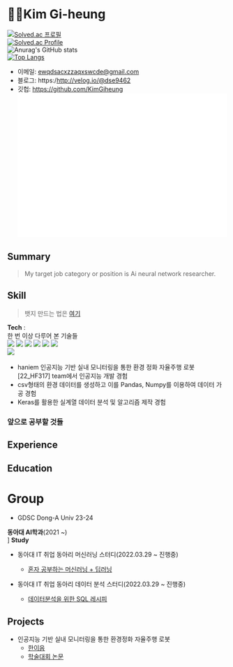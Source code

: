 # 🐱‍💻Kim Gi-heung 
[![Solved.ac 
프로필](http://mazassumnida.wtf/api/mini/generate_badge?boj=koosaga)](https://github.com/mazassumnida/mazassumnida)<br>
[![Solved.ac Profile](http://mazassumnida.wtf/api/v2/generate_badge?boj=dse9462)](https://solved.ac/dse9462/) <br>
![Anurag's GitHub stats](https://github-readme-stats.vercel.app/api?username=KimGiheung&theme=dark&show_icons=true)<br>
[![Top Langs](https://github-readme-stats.vercel.app/api/top-langs/?username=KimGiheung&layout=compact)](https://github.com/BreadcrumbsKimGiheung/github-readme-stats)



- 이메일: ewqdsacxzzaqxswcde@gmail.com
- 블로그: https:/http://velog.io/@dse9462
- 깃헙: https://github.com/KimGiheung  
![Metrics](/github-metrics.svg)

## Summary
> My target job category or position is Ai neural network researcher.

## Skill
> 뱃지 만드는 법은 [여기](https://2dowon.netlify.app/etc/github-badge/)
 
**Tech** :  
한 번 이상 다루어 본 기술들   
<img src="https://img.shields.io/badge/Python-3766AB?style=flat-square&logo=Python&logoColor=white"/></a>
<img src="https://img.shields.io/badge/C++-00599C?style=flat-square&logo=C%2B%2B&logoColor=white"/></a>
<img src="https://img.shields.io/badge/C-A8B9CC?style=flat-square&logo=C&logoColor=white"/></a>
<img src="https://img.shields.io/badge/Ubuntu-E95420?style=flat-square&logo=Ubuntu&logoColor=white"/></a>
<img src="https://img.shields.io/badge/Pandas-150458?style=flat-square&logo=Pandas&logoColor=white"/></a>
<img src="https://img.shields.io/badge/Numpy-013243?style=flat-square&logo=Numpy&logoColor=white"/></a>  
<img src="https://img.shields.io/badge/scikit learn-f7931e?style=flat-square&logo=scikit-learn&logoColor=white"/></a> 

- haniem 인공지능 기반 실내 모니터링을 통한 환경 정화 자율주행 로봇[22_HF317] team에서 인공지능 개발 경험
- csv형태의 환경 데이터를 생성하고 이를 Pandas, Numpy를 이용하여 데이터 가공 경험
- Keras를 활용한 실계열 데이터 분석 및 알고리즘 제작 경험

### 앞으로 공부할 것들

## Experience

## Education  

# Group
- GDSC Dong-A Univ 23-24

**동아대 AI학과**(2021 ~)  
]
**Study**
- 동아대 IT 취업 동아리 머신러닝 스터디(2022.03.29 ~ 진행중)
  - [혼자 공부하는 머신러닝 + 딥러닝](https://g.co/kgs/3XhrQP)

- 동아대 IT 취업 동아리 데이터 분석 스터디(2022.03.29 ~ 진행중)
  - [데이터분석을 위한 SQL 레시피](https://g.co/kgs/wPVrmG)


## Projects
- 인공지능 기반 실내 모니터링을 통한 환경정화 자율주행 로봇
  - [한이음](https://www.hanium.or.kr/portal/index.do)
  - [학술대회 논문](https://github.com/KimGiheung/GreenAI_thesis/blob/fe51774bbe626f5f856e17f710e0f965279c05ff/ROS2%20%EB%A5%BC%20%ED%99%9C%EC%9A%A9%ED%95%9C%20AI%20%26%20ICT%20%EA%B8%B0%EB%B0%98%20%EC%9E%90%EC%9C%A8%EC%A3%BC%ED%96%89%20%EA%B3%B5%EA%B8%B0%EC%B2%AD%EC%A0%95%EA%B8%B0%20%EC%97%B0%EA%B5%AC.pdf)    

<br>
